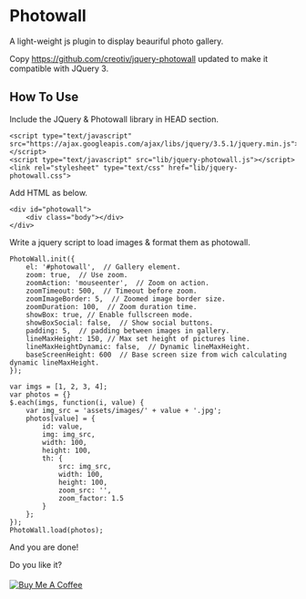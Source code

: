# Photowall

A light-weight js plugin to display beauriful photo gallery.

Copy https://github.com/creotiv/jquery-photowall updated to make it compatible with JQuery 3.

## How To Use
Include the JQuery & Photowall library in HEAD section.
```
<script type="text/javascript" src="https://ajax.googleapis.com/ajax/libs/jquery/3.5.1/jquery.min.js"></script>
<script type="text/javascript" src="lib/jquery-photowall.js"></script>
<link rel="stylesheet" type="text/css" href="lib/jquery-photowall.css">
```

Add HTML as below.
```
<div id="photowall">
    <div class="body"></div>
</div>
```

Write a jquery script to load images & format them as photowall.
```
PhotoWall.init({
    el: '#photowall',  // Gallery element.
    zoom: true,  // Use zoom.
    zoomAction: 'mouseenter',  // Zoom on action.
    zoomTimeout: 500,  // Timeout before zoom.
    zoomImageBorder: 5,  // Zoomed image border size.
    zoomDuration: 100,  // Zoom duration time.
    showBox: true, // Enable fullscreen mode.
    showBoxSocial: false,  // Show social buttons.
    padding: 5,  // padding between images in gallery.
    lineMaxHeight: 150, // Max set height of pictures line.
    lineMaxHeightDynamic: false,  // Dynamic lineMaxHeight.
    baseScreenHeight: 600  // Base screen size from wich calculating dynamic lineMaxHeight.
});

var imgs = [1, 2, 3, 4];
var photos = {}
$.each(imgs, function(i, value) {
    var img_src = 'assets/images/' + value + '.jpg';
    photos[value] = {
        id: value,
        img: img_src,
        width: 100,
        height: 100,
        th: {
            src: img_src,
            width: 100,
            height: 100,
            zoom_src: '',
            zoom_factor: 1.5
        }
    };
});
PhotoWall.load(photos);
```
And you are done!

Do you like it?

<a href="https://www.buymeacoffee.com/tanmayk" target="_blank" style="margin-top: 18px; display: block; !important;"><img src="https://cdn.buymeacoffee.com/buttons/v2/default-yellow.png" alt="Buy Me A Coffee" style="max-width: 210px !important;" ></a>
